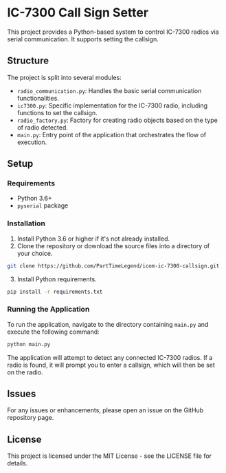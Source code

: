 # IC-7300 Call Sign Setter

This project provides a Python-based system to control IC-7300 radios via serial communication. It supports setting the callsign.

## Structure

The project is split into several modules:

- `radio_communication.py`: Handles the basic serial communication functionalities.
- `ic7300.py`: Specific implementation for the IC-7300 radio, including functions to set the callsign.
- `radio_factory.py`: Factory for creating radio objects based on the type of radio detected.
- `main.py`: Entry point of the application that orchestrates the flow of execution.

## Setup

### Requirements

- Python 3.6+
- `pyserial` package

### Installation

1. Install Python 3.6 or higher if it's not already installed.
2. Clone the repository or download the source files into a directory of your choice.

```bash
git clone https://github.com/PartTimeLegend/icom-ic-7300-callsign.git
```

3. Install Python requirements.
```bash
pip install -r requirements.txt
```

### Running the Application

To run the application, navigate to the directory containing `main.py` and execute the following command:

```bash
python main.py
```

The application will attempt to detect any connected IC-7300 radios. If a radio is found, it will prompt you to enter a callsign, which will then be set on the radio.

## Issues

For any issues or enhancements, please open an issue on the GitHub repository page.

## License

This project is licensed under the MIT License - see the LICENSE file for details.
